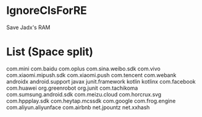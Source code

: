 # IgnoreClsForRE
Save Jadx's RAM


# List (Space split)

com.mini com.baidu com.oplus com.sina.weibo.sdk com.vivo com.xiaomi.mipush.sdk com.xiaomi.push com.tencent com.webank androidx android.support javax junit.framework kotlin kotlinx com.facebook com.huawei org.greenrobot org.junit com.tachikoma com.sumsung.android.sdk com.meizu.cloud com.horcrux.svg com.hppplay.sdk com.heytap.mcssdk com.google com.frog.engine com.aliyun.aliyunface com.airbnb net.jpountz net.xxhash
